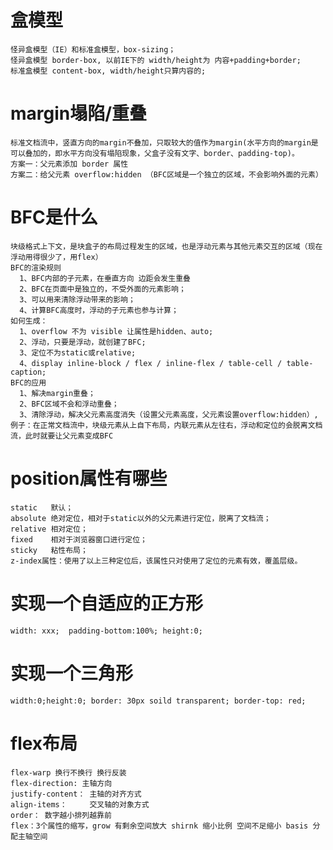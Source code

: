 # 盒模型  
    怪异盒模型（IE）和标准盒模型，box-sizing；  
    怪异盒模型 border-box, 以前IE下的 width/height为 内容+padding+border;  
    标准盒模型 content-box, width/height只算内容的;  
  
# margin塌陷/重叠  
    标准文档流中，竖直方向的margin不叠加，只取较大的值作为margin(水平方向的margin是可以叠加的，即水平方向没有塌陷现象，父盒子没有文字、border、padding-top)。  
    方案一：父元素添加 border 属性  
    方案二：给父元素 overflow:hidden （BFC区域是一个独立的区域，不会影响外面的元素）  
  
# BFC是什么  
    块级格式上下文，是块盒子的布局过程发生的区域，也是浮动元素与其他元素交互的区域（现在浮动用得很少了，用flex）  
    BFC的渲染规则  
      1、BFC内部的子元素，在垂直方向 边距会发生重叠  
      2、BFC在页面中是独立的，不受外面的元素影响；  
      3、可以用来清除浮动带来的影响；  
      4、计算BFC高度时，浮动的子元素也参与计算；  
    如何生成：  
      1、overflow 不为 visible 让属性是hidden、auto;  
      2、浮动，只要是浮动，就创建了BFC;  
      3、定位不为static或relative;  
      4、display inline-block / flex / inline-flex / table-cell / table-caption;  
    BFC的应用  
      1、解决margin重叠；  
      2、BFC区域不会和浮动重叠；  
      3、清除浮动，解决父元素高度消失（设置父元素高度，父元素设置overflow:hidden）,  
    例子：在正常文档流中，块级元素从上自下布局，内联元素从左往右，浮动和定位的会脱离文档流，此时就要让父元素变成BFC  
  
# position属性有哪些  
    static   默认；  
    absolute 绝对定位，相对于static以外的父元素进行定位，脱离了文档流；  
    relative 相对定位；  
    fixed    相对于浏览器窗口进行定位；  
    sticky   粘性布局；  
    z-index属性：使用了以上三种定位后，该属性只对使用了定位的元素有效，覆盖层级。  
  
# 实现一个自适应的正方形  
    width: xxx;  padding-bottom:100%; height:0;  
  
# 实现一个三角形  
    width:0;height:0; border: 30px soild transparent; border-top: red;  
    
# flex布局  
    flex-warp 换行不换行 换行反装  
    flex-direction: 主轴方向  
    justify-content： 主轴的对齐方式  
    align-items：     交叉轴的对象方式  
    order： 数字越小排列越靠前  
    flex：3个属性的缩写，grow 有剩余空间放大 shirnk 缩小比例 空间不足缩小 basis 分配主轴空间